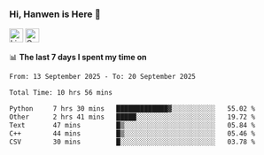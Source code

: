 ### Hi, Hanwen is Here 👋
<p>
	<a href="https://www.linkedin.com/in/liu-hanwen/"><img src="https://img.shields.io/badge/@hanwen-0A66C2?style=flat&logo=LinkedIn&logoColor=white" alt="Linkedin"  height="25px"/></a> 
	<a href="https://scholar.google.com/citations?user=HDF0su0AAAAJ"><img src="https://img.shields.io/badge/scholar-4385FE.svg?&style=plastic&logo=google-scholar&logoColor=white" alt="Google Scholar" height="25px"> </a>
</p>

📊 **The last 7 days I spent my time on** 
<!--START_SECTION:waka-->

```txt
From: 13 September 2025 - To: 20 September 2025

Total Time: 10 hrs 56 mins

Python     7 hrs 30 mins   █████████████▓░░░░░░░░░░░   55.02 %
Other      2 hrs 41 mins   █████░░░░░░░░░░░░░░░░░░░░   19.72 %
Text       47 mins         █▒░░░░░░░░░░░░░░░░░░░░░░░   05.84 %
C++        44 mins         █▒░░░░░░░░░░░░░░░░░░░░░░░   05.46 %
CSV        30 mins         █░░░░░░░░░░░░░░░░░░░░░░░░   03.78 %
```

<!--END_SECTION:waka-->


<!--
**david990917/david990917** is a ✨ _special_ ✨ repository because its `README.md` (this file) appears on your GitHub profile.

Here are some ideas to get you started:

- 🔭 I’m currently working on ...
- 🌱 I’m currently learning ...
- 👯 I’m looking to collaborate on ...
- 🤔 I’m looking for help with ...
- 💬 Ask me about ...
- 📫 How to reach me: ...
- 😄 Pronouns: ...
- ⚡ Fun fact: ...
-->
